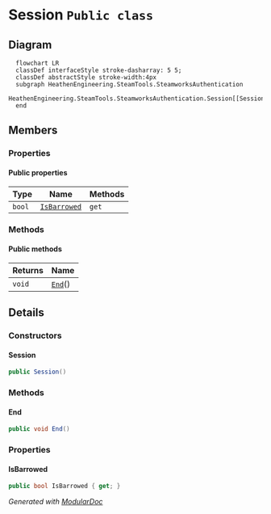# Session `Public class`

## Diagram
```mermaid
  flowchart LR
  classDef interfaceStyle stroke-dasharray: 5 5;
  classDef abstractStyle stroke-width:4px
  subgraph HeathenEngineering.SteamTools.SteamworksAuthentication
  HeathenEngineering.SteamTools.SteamworksAuthentication.Session[[Session]]
  end
```

## Members
### Properties
#### Public  properties
| Type | Name | Methods |
| --- | --- | --- |
| `bool` | [`IsBarrowed`](#isbarrowed) | `get` |

### Methods
#### Public  methods
| Returns | Name |
| --- | --- |
| `void` | [`End`](#end)() |

## Details
### Constructors
#### Session
```csharp
public Session()
```

### Methods
#### End
```csharp
public void End()
```

### Properties
#### IsBarrowed
```csharp
public bool IsBarrowed { get; }
```

*Generated with* [*ModularDoc*](https://github.com/hailstorm75/ModularDoc)
